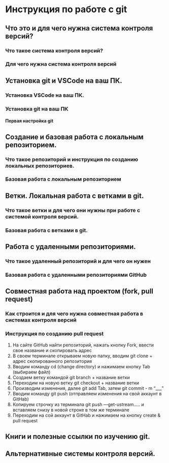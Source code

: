 # Инструкция по работе с git

## Что это и для чего нужна система контроля версий?

### Что такое система контроля версий?

### Для чего нужна система контроля версий

## Установка git и VSCode на ваш ПК.

### Установка VSCode на ваш ПК.

### Установка git на ваш ПК

#### Первая настройка git

## Создание и базовая работа с локальным репозиторием.

### Что такое репозиторий и инструкция по созданию локальных репозиториев.

### Базовая работа с локальным репозиторием

## Ветки. Локальная работа с ветками в git.

### Что такое ветки и для чего они нужны при работе с системой контроля версий.

### Базовая работа с ветками в git.

## Работа с удаленными репозиториями.

### Что такое удаленный репозиторий и для чего он нужен

### Базовая работа с удаленными репозиториями GitHub

## Совместная работа над проектом (fork, pull request)

### Как строится и для чего нужна совместная работа в системах контроля версий

### Инструкция по созданию pull request

1. На сайте GitHub найти репозиторий, нажать кнопку Fork, ввести свое название и скопировать адрес
2. В своем терминале открываем новую папку, вводим git clone + адрес скопированного репозитория
3. Вводим команду cd (change directory) и нажимаем кнопку Tab (выбираем файл)
4. Создаем ветку командой git branch + название ветки
5. Переходим на новую ветку git checkout + название ветки
6. Производим изменения, далее git add Tab, затем git commit - m “___”
7. Вводим команду git push (отправляем изменения на свой аккаунт в GitHab)
8. Копируем строчку из терминала git push —get-ustream….. и вставляем снизу в новой строке в том же терминале
9. Переходим на сой аккаунт в GitHab и нажимаем на кнопку create & pull request

## Книги и полезные ссылки по изучению git.

## Альтернативные системы контроля версий.
